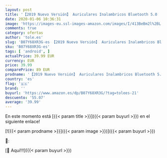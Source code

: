 ```yaml
---
layout: post
title: '【2019 Nuevo Versión】 Auriculares Inalambricos Bluetooth 5.0  Auriculares Bluetooth Deportivos IPX5 Impermeable  15H Autonomía Auriculares con Micrófonos Dual para iOS Android Sport BlackC25'
date: 2020-01-06 10:36:31
image: 'https://images-eu.ssl-images-amazon.com/images/I/413BeBm2l%2BL._SL400_.jpg'
comments: true
category: ofertas
author: 'tole.es'
slug: 'B07Y68XR3G-es 【2019 Nuevo Versión】 Auriculares Inalambricos Bluetooth...'
sku: 'B07Y68XR3G-es'
tags: [ 'android', ]
actualPrice: 39.99 EUR
currency: EUR
price: 39.99
comparePrice: 89 EUR
prodname: '【2019 Nuevo Versión】 Auriculares Inalambricos Bluetooth 5.0  Auriculares Bluetooth Deportivos IPX5 Impermeable  15H Autonomía Auriculares con Micrófonos Dual para iOS Android Sport BlackC25'
country: 'es'
flag: '🇪🇸'
brand: ''
buyurl: 'https://www.amazon.es/dp/B07Y68XR3G/?tag=tolees-21'
descuento: '55.07'
average: '39.99'
---
```


En este momento está [{{< param title >}}]({{< param buyurl >}}) en el siguiente enlace!

[![{{< param prodname >}}]({{< param image >}})]({{< param buyurl >}})

🔎:


[🛒 Aquí!!!]({{< param buyurl >}})
